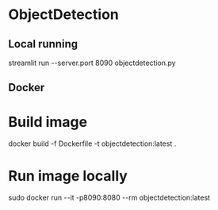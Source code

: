 # ObjectDetection

## Local running
streamlit run --server.port 8090 objectdetection.py

## Docker
# Build image
docker build -f Dockerfile -t objectdetection:latest .

# Run image locally
sudo docker run --it -p8090:8080 --rm objectdetection:latest
